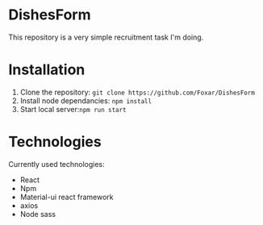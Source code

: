 # DishesForm

This repository is a very simple recruitment task I'm doing.

# Installation
1. Clone the repository: `git clone https://github.com/Foxar/DishesForm`
2. Install node dependancies: `npm install`
3. Start local server:`npm run start`


# Technologies
Currently used technologies:
- React
- Npm
- Material-ui react framework
- axios
- Node sass

